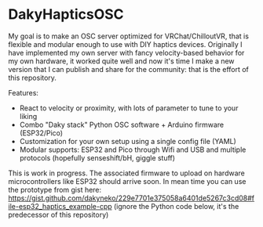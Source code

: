 # DakyHapticsOSC
My goal is to make an OSC server optimized for VRChat/ChilloutVR, that is flexible and modular enough to use with DIY haptics devices.
Originally I have implemented my own server with fancy velocity-based behavior for my own hardware, it worked quite well and now it's time I make a new version that I can publish and share for the community: that is the effort of this repository.

Features:
- React to velocity or proximity, with lots of parameter to tune to your liking
- Combo "Daky stack" Python OSC software + Arduino firmware (ESP32/Pico)
- Customization for your own setup using a single config file (YAML)
- Modular supports: ESP32 and Pico through Wifi and USB and multiple protocols (hopefully senseshift/bH, giggle stuff)

This is work in progress.
The associated firmware to upload on hardware microcontrollers like ESP32 should arrive soon.
In mean time you can use the prototype from gist here: https://gist.github.com/dakyneko/229e7701e375058a6401de5267c3cd08#file-esp32_haptics_example-cpp (ignore the Python code below, it's the predecessor of this repository)

